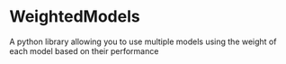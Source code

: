 # WeightedModels
A python library allowing you to use multiple models using the weight of each model based on their performance
